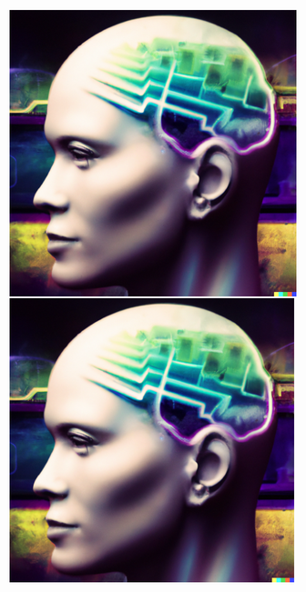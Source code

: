 ![Artificial mind](/profile/artificial-mind.png "AI-generated image")
<img src="/profile/artificial-mind.png" alt="Artificial mind" title="AI-generated image" width="500">
